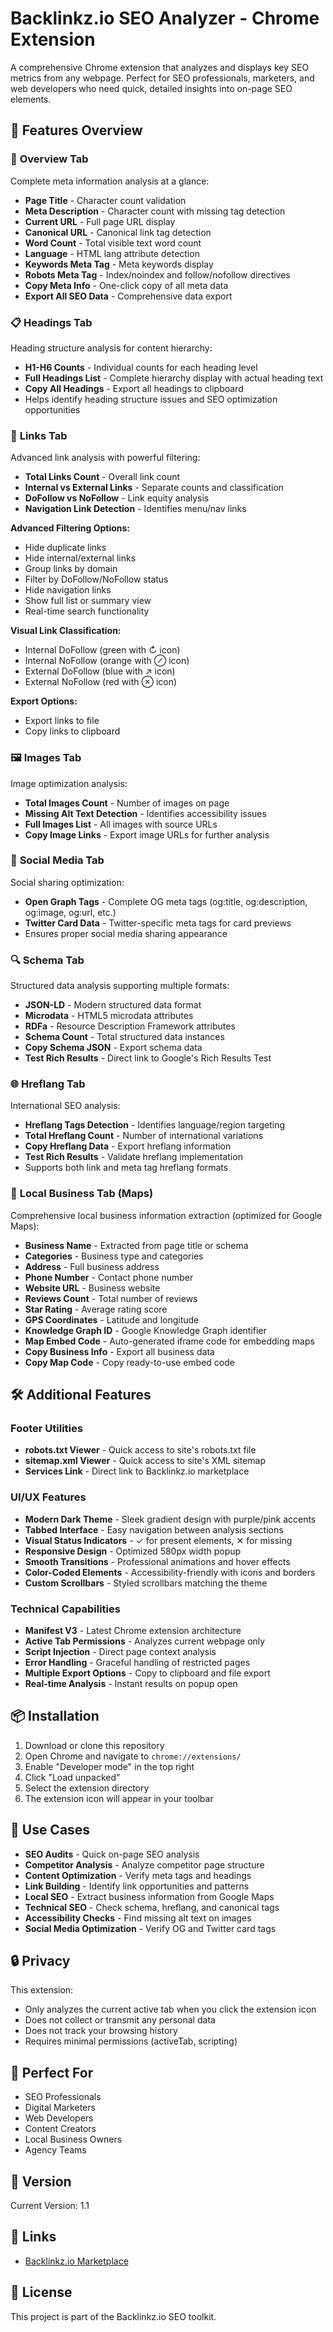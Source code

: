# Backlinkz.io SEO Analyzer - Chrome Extension

A comprehensive Chrome extension that analyzes and displays key SEO metrics from any webpage. Perfect for SEO professionals, marketers, and web developers who need quick, detailed insights into on-page SEO elements.

## 🚀 Features Overview

### 📝 **Overview Tab**
Complete meta information analysis at a glance:
- **Page Title** - Character count validation
- **Meta Description** - Character count with missing tag detection
- **Current URL** - Full page URL display
- **Canonical URL** - Canonical link tag detection
- **Word Count** - Total visible text word count
- **Language** - HTML lang attribute detection
- **Keywords Meta Tag** - Meta keywords display
- **Robots Meta Tag** - Index/noindex and follow/nofollow directives
- **Copy Meta Info** - One-click copy of all meta data
- **Export All SEO Data** - Comprehensive data export

### 📋 **Headings Tab**
Heading structure analysis for content hierarchy:
- **H1-H6 Counts** - Individual counts for each heading level
- **Full Headings List** - Complete hierarchy display with actual heading text
- **Copy All Headings** - Export all headings to clipboard
- Helps identify heading structure issues and SEO optimization opportunities

### 🔗 **Links Tab**
Advanced link analysis with powerful filtering:
- **Total Links Count** - Overall link count
- **Internal vs External Links** - Separate counts and classification
- **DoFollow vs NoFollow** - Link equity analysis
- **Navigation Link Detection** - Identifies menu/nav links

**Advanced Filtering Options:**
- Hide duplicate links
- Hide internal/external links
- Group links by domain
- Filter by DoFollow/NoFollow status
- Hide navigation links
- Show full list or summary view
- Real-time search functionality

**Visual Link Classification:**
- Internal DoFollow (green with ↻ icon)
- Internal NoFollow (orange with ⊘ icon)
- External DoFollow (blue with ↗ icon)
- External NoFollow (red with ⊗ icon)

**Export Options:**
- Export links to file
- Copy links to clipboard

### 🖼️ **Images Tab**
Image optimization analysis:
- **Total Images Count** - Number of images on page
- **Missing Alt Text Detection** - Identifies accessibility issues
- **Full Images List** - All images with source URLs
- **Copy Image Links** - Export image URLs for further analysis

### 📱 **Social Media Tab**
Social sharing optimization:
- **Open Graph Tags** - Complete OG meta tags (og:title, og:description, og:image, og:url, etc.)
- **Twitter Card Data** - Twitter-specific meta tags for card previews
- Ensures proper social media sharing appearance

### 🔍 **Schema Tab**
Structured data analysis supporting multiple formats:
- **JSON-LD** - Modern structured data format
- **Microdata** - HTML5 microdata attributes
- **RDFa** - Resource Description Framework attributes
- **Schema Count** - Total structured data instances
- **Copy Schema JSON** - Export schema data
- **Test Rich Results** - Direct link to Google's Rich Results Test

### 🌐 **Hreflang Tab**
International SEO analysis:
- **Hreflang Tags Detection** - Identifies language/region targeting
- **Total Hreflang Count** - Number of international variations
- **Copy Hreflang Data** - Export hreflang information
- **Test Rich Results** - Validate hreflang implementation
- Supports both link and meta tag hreflang formats

### 🏢 **Local Business Tab (Maps)**
Comprehensive local business information extraction (optimized for Google Maps):
- **Business Name** - Extracted from page title or schema
- **Categories** - Business type and categories
- **Address** - Full business address
- **Phone Number** - Contact phone number
- **Website URL** - Business website
- **Reviews Count** - Total number of reviews
- **Star Rating** - Average rating score
- **GPS Coordinates** - Latitude and longitude
- **Knowledge Graph ID** - Google Knowledge Graph identifier
- **Map Embed Code** - Auto-generated iframe code for embedding maps
- **Copy Business Info** - Export all business data
- **Copy Map Code** - Copy ready-to-use embed code

## 🛠️ Additional Features

### Footer Utilities
- **robots.txt Viewer** - Quick access to site's robots.txt file
- **sitemap.xml Viewer** - Quick access to site's XML sitemap
- **Services Link** - Direct link to Backlinkz.io marketplace

### UI/UX Features
- **Modern Dark Theme** - Sleek gradient design with purple/pink accents
- **Tabbed Interface** - Easy navigation between analysis sections
- **Visual Status Indicators** - ✓ for present elements, ✕ for missing
- **Responsive Design** - Optimized 580px width popup
- **Smooth Transitions** - Professional animations and hover effects
- **Color-Coded Elements** - Accessibility-friendly with icons and borders
- **Custom Scrollbars** - Styled scrollbars matching the theme

### Technical Capabilities
- **Manifest V3** - Latest Chrome extension architecture
- **Active Tab Permissions** - Analyzes current webpage only
- **Script Injection** - Direct page context analysis
- **Error Handling** - Graceful handling of restricted pages
- **Multiple Export Options** - Copy to clipboard and file export
- **Real-time Analysis** - Instant results on popup open

## 📦 Installation

1. Download or clone this repository
2. Open Chrome and navigate to `chrome://extensions/`
3. Enable "Developer mode" in the top right
4. Click "Load unpacked"
5. Select the extension directory
6. The extension icon will appear in your toolbar

## 🎯 Use Cases

- **SEO Audits** - Quick on-page SEO analysis
- **Competitor Analysis** - Analyze competitor page structure
- **Content Optimization** - Verify meta tags and headings
- **Link Building** - Identify link opportunities and patterns
- **Local SEO** - Extract business information from Google Maps
- **Technical SEO** - Check schema, hreflang, and canonical tags
- **Accessibility Checks** - Find missing alt text on images
- **Social Media Optimization** - Verify OG and Twitter card tags

## 🔒 Privacy

This extension:
- Only analyzes the current active tab when you click the extension icon
- Does not collect or transmit any personal data
- Does not track your browsing history
- Requires minimal permissions (activeTab, scripting)

## 🌟 Perfect For

- SEO Professionals
- Digital Marketers
- Web Developers
- Content Creators
- Local Business Owners
- Agency Teams

## 📝 Version

Current Version: 1.1

## 🔗 Links

- [Backlinkz.io Marketplace](https://backlinkz.io/)

## 📄 License

This project is part of the Backlinkz.io SEO toolkit.


